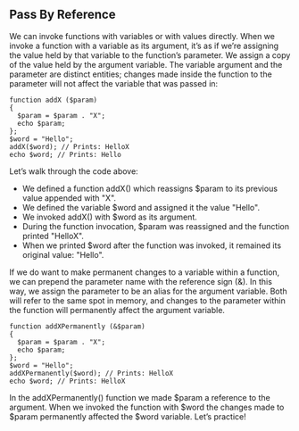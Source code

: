 ## Pass By Reference

We can invoke functions with variables or with values directly. When we invoke a function with a variable as its argument, it’s as if we’re assigning the value held by that variable to the function’s parameter. We assign a copy of the value held by the argument variable. The variable argument and the parameter are distinct entities; changes made inside the function to the parameter will not affect the variable that was passed in:

```
function addX ($param)
{
  $param = $param . "X";
  echo $param;
};
$word = "Hello";
addX($word); // Prints: HelloX
echo $word; // Prints: Hello

```

Let’s walk through the code above:

- We defined a function addX() which reassigns $param to its previous value appended with "X".
- We defined the variable $word and assigned it the value "Hello".
- We invoked addX() with $word as its argument.
- During the function invocation, $param was reassigned and the function printed "HelloX".
- When we printed $word after the function was invoked, it remained its original value: "Hello".

If we do want to make permanent changes to a variable within a function, we can prepend the parameter name with the reference sign (&). In this way, we assign the parameter to be an alias for the argument variable. Both will refer to the same spot in memory, and changes to the parameter within the function will permanently affect the argument variable.

```
function addXPermanently (&$param)
{
  $param = $param . "X";
  echo $param;
};
$word = "Hello";
addXPermanently($word); // Prints: HelloX
echo $word; // Prints: HelloX

```

In the addXPermanently() function we made $param a reference to the argument. When we invoked the function with $word the changes made to $param permanently affected the $word variable. Let’s practice!
